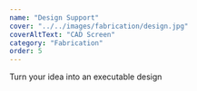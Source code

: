 ```yaml
---
name: "Design Support"
cover: "../../images/fabrication/design.jpg"
coverAltText: "CAD Screen"
category: "Fabrication"
order: 5
---
```


Turn your idea into an executable design